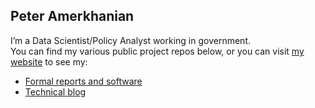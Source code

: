 ## Peter Amerkhanian

I’m a Data Scientist/Policy Analyst working in government.  
You can find my various public project repos below, or you can visit [my website](https://peter-amerkhanian.com/) to see my:
- [Formal reports and software](https://peter-amerkhanian.com/projects.html)
- [Technical blog](https://peter-amerkhanian.com/blog.html)


